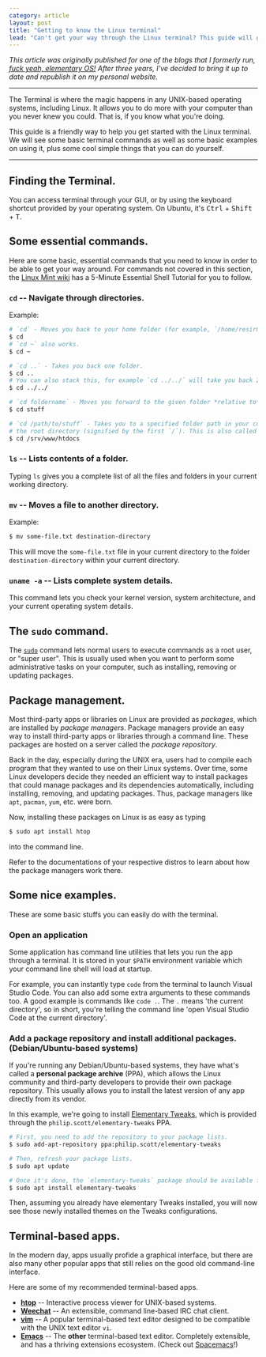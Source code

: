 ```yaml
---
category: article
layout: post
title: "Getting to know the Linux terminal"
lead: "Can't get your way through the Linux terminal? This guide will get you up and running in minutes."
---
```


<!-- Add image here in the future. -->

*This article was originally published for one of the blogs that I formerly run, [fuck yeah, elementary OS!](https://fuckyeah-elementaryos.tumblr.com/post/84584655168/getting-to-know-the-linux-terminal-a-fyeos-guide) After three years, I've decided to bring it up to date and republish it on my personal website.*

***

The Terminal is where the magic happens in any UNIX-based operating systems, including Linux. It allows you to do more with your computer than you never knew you could. That is, if you know what you're doing.

This guide is a friendly way to help you get started with the Linux terminal. We will see some basic terminal commands as well as some basic examples on using it, plus some cool simple things that you can do yourself.

***

## Finding the Terminal.

You can access terminal through your GUI, or by using the keyboard shortcut provided by your operating system. On Ubuntu, it's <kbd>Ctrl</kbd> + <kbd>Shift</kbd> + <kbd>T</kbd>.

## Some essential commands.

Here are some basic, essential commands that you need to know in order to be able to get your way around. For commands not covered in this section, the [Linux Mint wiki](http://community.linuxmint.com/tutorial/view/100) has a 5-Minute Essential Shell Tutorial for you to follow.

### `cd` -- Navigate through directories.

Example:

```bash
# `cd` - Moves you back to your home folder (for example, `/home/resir014`).
$ cd
# `cd ~` also works.
$ cd ~

# `cd ..` - Takes you back one folder.
$ cd ..
# You can also stack this, for example `cd ../../` will take you back 2 folders.
$ cd ../../

# `cd foldername` - Moves you forward to the given folder *relative to* your current folder.
$ cd stuff

# `cd /path/to/stuff` - Takes you to a specified folder path in your computer, starting from
# the root directory (signified by the first `/`). This is also called an 'absolute path'.
$ cd /srv/www/htdocs
```

### `ls` -- Lists contents of a folder.

Typing `ls` gives you a complete list of all the files and folders in your current working directory.

<!-- Add image here in the future. -->

### `mv` -- Moves a file to another directory.

Example:

```bash
$ mv some-file.txt destination-directory
```

This will move the `some-file.txt` file in your current directory to the folder `destination-directory` within your current directory.

<!-- Add image here in the future. -->

### `uname -a` -- Lists complete system details.

This command lets you check your kernel version, system architecture, and your current operating system details.

<!-- Add image here in the future. -->

## The `sudo` command.

The [`sudo`](http://www.sudo.ws/) command lets normal users to execute commands as a root user, or "super user". This is usually used when you want to perform some administrative tasks on your computer, such as installing, removing or updating packages.

## Package management.

Most third-party apps or libraries on Linux are provided as _packages_, which are installed by _package managers_. Package managers provide an easy way to install third-party apps or libraries through a command line. These packages are hosted on a server called the _package repository_.

Back in the day, especially during the UNIX era, users had to compile each program that they wanted to use on their Linux systems. Over time, some Linux developers decide they needed an efficient way to install packages that could manage packages and its dependencies automatically, including installing, removing, and updating packages. Thus, package managers like `apt`, `pacman`, `yum`, etc. were born.

Now, installing these packages on Linux is as easy as typing

```bash
$ sudo apt install htop
```

into the command line.

Refer to the documentations of your respective distros to learn about how the package managers work there.

## Some nice examples.

These are some basic stuffs you can easily do with the terminal.

### Open an application

Some application has command line utilities that lets you run the app through a terminal. It is stored in your `$PATH` environment variable which your command line shell will load at startup.

For example, you can instantly type `code` from the terminal to launch Visual Studio Code. You can also add some extra arguments to these commands too. A good example is commands like `code .`. The `.` means 'the current directory', so in short, you're telling the command line 'open Visual Studio Code at the current directory'.

### Add a package repository and install additional packages. (Debian/Ubuntu-based systems)

If you're running any Debian/Ubuntu-based systems, they have what's called a **personal package archive** (PPA), which allows the Linux community and third-party developers to provide their own package repository. This usually allows you to install the latest version of any app directly from its vendor.

In this example, we're going to install [Elementary Tweaks](https://github.com/elementary-tweaks/elementary-tweaks), which is provided through the `philip.scott/elementary-tweaks` PPA.

```bash
# First, you need to add the repository to your package lists.
$ sudo add-apt-repository ppa:philip.scott/elementary-tweaks

# Then, refresh your package lists.
$ sudo apt update

# Once it's done, the `elementary-tweaks` package should be available for you to install.
$ sudo apt install elementary-tweaks
```

Then, assuming you already have elementary Tweaks installed, you will now see those newly installed themes on the Tweaks configurations.

## Terminal-based apps.

In the modern day, apps usually profide a graphical interface, but there are also many other popular apps that still relies on the good old command-line interface.

Here are some of my recommended terminal-based apps.

* **[htop](http://hisham.hm/htop/)** -- Interactive process viewer for UNIX-based systems.
* **[Weechat](https://weechat.org/)** -- An extensible, command line-based IRC chat client.
* **[vim](https://vim.sourceforge.io/)** -- A popular terminal-based text editor designed to be compatible with the UNIX text editor `vi`.
* **[Emacs](https://www.gnu.org/software/emacs/)** -- The **other** terminal-based text editor. Completely extensible, and has a thriving extensions ecosystem. (Check out [Spacemacs](http://spacemacs.org/)!)
